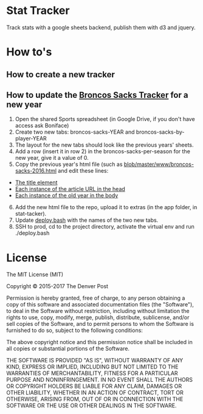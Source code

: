 # Stat Tracker
Track stats with a google sheets backend, publish them with d3 and jquery.

# How to's

## How to create a new tracker

## How to update the [Broncos Sacks Tracker](http://www.denverpost.com/2016/09/14/denver-broncos-sack-tracker-2016/) for a new year

1. Open the shared Sports spreadsheet (in Google Drive, if you don't have access ask Boniface)
2. Create two new tabs: broncos-sacks-YEAR and broncos-sacks-by-player-YEAR
3. The layout for the new tabs should look like the previous years' sheets.
4. Add a row (insert it in row 2) in the broncos-sacks-per-season for the new year, give it a value of 0.
5. Copy the previous year's html file (such as [blob/master/www/broncos-sacks-2016.html](blob/master/www/broncos-sacks-2016.html) and edit these lines:
  * [The title element](blob/master/www/broncos-sacks-2016.html#L7)
  * [Each instance of the article URL in the head](blob/master/www/broncos-sacks-2016.html#L9)
  * [Each instance of the old year in the body](blob/master/www/broncos-sacks-2016.html#L151)
6. Add the new html file to the repo, upload it to extras (in the app folder, in stat-tacker).
7. Update [deploy.bash](blob/master/deploy.bash) with the names of the two new tabs.
8. SSH to prod, cd to the project directory, activate the virtual env and run ./deploy.bash

# License

The MIT License (MIT)

Copyright © 2015-2017 The Denver Post

Permission is hereby granted, free of charge, to any person obtaining a copy
of this software and associated documentation files (the "Software"), to deal
in the Software without restriction, including without limitation the rights
to use, copy, modify, merge, publish, distribute, sublicense, and/or sell
copies of the Software, and to permit persons to whom the Software is
furnished to do so, subject to the following conditions:

The above copyright notice and this permission notice shall be included in all
copies or substantial portions of the Software.

THE SOFTWARE IS PROVIDED "AS IS", WITHOUT WARRANTY OF ANY KIND, EXPRESS OR
IMPLIED, INCLUDING BUT NOT LIMITED TO THE WARRANTIES OF MERCHANTABILITY,
FITNESS FOR A PARTICULAR PURPOSE AND NONINFRINGEMENT. IN NO EVENT SHALL THE
AUTHORS OR COPYRIGHT HOLDERS BE LIABLE FOR ANY CLAIM, DAMAGES OR OTHER
LIABILITY, WHETHER IN AN ACTION OF CONTRACT, TORT OR OTHERWISE, ARISING FROM,
OUT OF OR IN CONNECTION WITH THE SOFTWARE OR THE USE OR OTHER DEALINGS IN THE
SOFTWARE.
